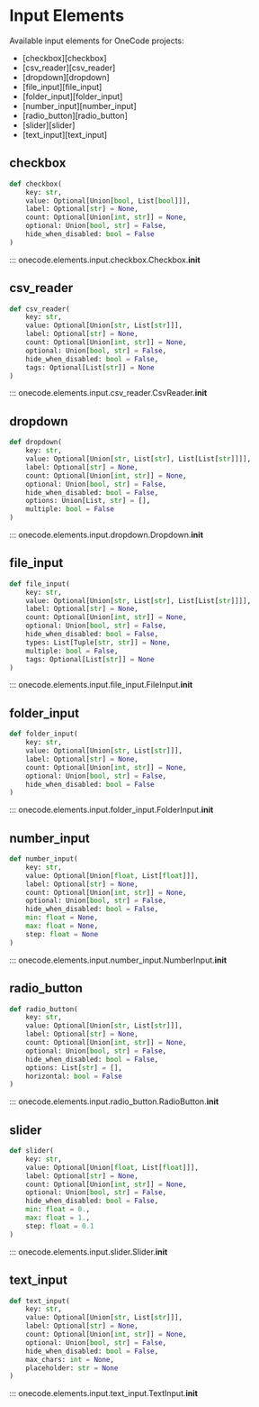# Input Elements

Available input elements for OneCode projects:

* [checkbox][checkbox]
* [csv_reader][csv_reader]
* [dropdown][dropdown]
* [file_input][file_input]
* [folder_input][folder_input]
* [number_input][number_input]
* [radio_button][radio_button]
* [slider][slider]
* [text_input][text_input]


## checkbox
```python
def checkbox(
    key: str,
    value: Optional[Union[bool, List[bool]]],
    label: Optional[str] = None,
    count: Optional[Union[int, str]] = None,
    optional: Union[bool, str] = False,
    hide_when_disabled: bool = False
)
```
::: onecode.elements.input.checkbox.Checkbox.__init__


## csv_reader
```python
def csv_reader(
    key: str,
    value: Optional[Union[str, List[str]]],
    label: Optional[str] = None,
    count: Optional[Union[int, str]] = None,
    optional: Union[bool, str] = False,
    hide_when_disabled: bool = False,
    tags: Optional[List[str]] = None
)
```
::: onecode.elements.input.csv_reader.CsvReader.__init__


## dropdown
```python
def dropdown(
    key: str,
    value: Optional[Union[str, List[str], List[List[str]]]],
    label: Optional[str] = None,
    count: Optional[Union[int, str]] = None,
    optional: Union[bool, str] = False,
    hide_when_disabled: bool = False,
    options: Union[List, str] = [],
    multiple: bool = False
)
```
::: onecode.elements.input.dropdown.Dropdown.__init__


## file_input
```python
def file_input(
    key: str,
    value: Optional[Union[str, List[str], List[List[str]]]],
    label: Optional[str] = None,
    count: Optional[Union[int, str]] = None,
    optional: Union[bool, str] = False,
    hide_when_disabled: bool = False,
    types: List[Tuple[str, str]] = None,
    multiple: bool = False,
    tags: Optional[List[str]] = None
)
```
::: onecode.elements.input.file_input.FileInput.__init__


## folder_input
```python
def folder_input(
    key: str,
    value: Optional[Union[str, List[str]]],
    label: Optional[str] = None,
    count: Optional[Union[int, str]] = None,
    optional: Union[bool, str] = False,
    hide_when_disabled: bool = False
)
```
::: onecode.elements.input.folder_input.FolderInput.__init__


## number_input
```python
def number_input(
    key: str,
    value: Optional[Union[float, List[float]]],
    label: Optional[str] = None,
    count: Optional[Union[int, str]] = None,
    optional: Union[bool, str] = False,
    hide_when_disabled: bool = False,
    min: float = None,
    max: float = None,
    step: float = None
)
```
::: onecode.elements.input.number_input.NumberInput.__init__


## radio_button
```python
def radio_button(
    key: str,
    value: Optional[Union[str, List[str]]],
    label: Optional[str] = None,
    count: Optional[Union[int, str]] = None,
    optional: Union[bool, str] = False,
    hide_when_disabled: bool = False,
    options: List[str] = [],
    horizontal: bool = False
)
```
::: onecode.elements.input.radio_button.RadioButton.__init__


## slider
```python
def slider(
    key: str,
    value: Optional[Union[float, List[float]]],
    label: Optional[str] = None,
    count: Optional[Union[int, str]] = None,
    optional: Union[bool, str] = False,
    hide_when_disabled: bool = False,
    min: float = 0.,
    max: float = 1.,
    step: float = 0.1
)
```
::: onecode.elements.input.slider.Slider.__init__


## text_input
```python
def text_input(
    key: str,
    value: Optional[Union[str, List[str]]],
    label: Optional[str] = None,
    count: Optional[Union[int, str]] = None,
    optional: Union[bool, str] = False,
    hide_when_disabled: bool = False,
    max_chars: int = None,
    placeholder: str = None
)
```
::: onecode.elements.input.text_input.TextInput.__init__

